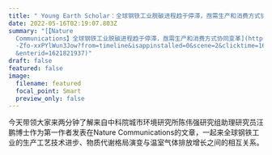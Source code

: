 ```yaml
---
title: " Young Earth Scholar：全球钢铁工业脱碳进程趋于停滞，亟需生产和消费方式协同变革"
date: 2022-05-16T02:19:07.803Z
summary: "[【Nature
  Communications】全球钢铁工业脱碳进程趋于停滞，亟需生产和消费方式协同变革](https://mp.weixin.qq.com/s/t1CBO\
  -Zfo-xxPYlWun3Jow?from=timeline&isappinstalled=0&scene=2&clicktime=1621821937\
  &enterid=1621821937)"
draft: false
featured: false
image:
  filename: featured
  focal_point: Smart
  preview_only: false
---
```

今天带领大家来两分钟了解来自中科院城市环境研究所陈伟强研究组助理研究员汪鹏博士作为第一作者发表在Nature Communications的文章，一起来全球钢铁工业的生产工艺技术进步、物质代谢格局演变与温室气体排放增长之间的相互关系。